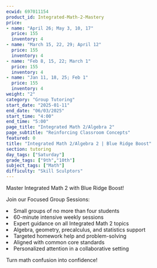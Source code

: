 ```yaml
---
ecwid: 697011154
product_id: Integrated-Math-2-Mastery
price:
- name: "April 26; May 3, 10, 17"
  price: 155
  inventory: 4
- name: "March 15, 22, 29; April 12"
  price: 155
  inventory: 4
- name: "Feb 8, 15, 22; March 1"
  price: 155
  inventory: 4
- name: "Jan 11, 18, 25; Feb 1"
  price: 155
  inventory: 4
weight: "2"
category: "Group Tutoring"
start_date: "2025-01-11"
end_date: "06/03/2025"
start_time: "4:00"
end_time: "5:00"
page_title: "Integrated Math 2/Algebra 2"
page_subtitle: "Reinforcing Classroom Concepts"
featured: 0
title: "Integrated Math 2/Algebra 2 | Blue Ridge Boost"
section: tutoring
day_tags: ["Saturday"]
grade_tags: ["9th","10th"]
subject_tags: ["Math"]
difficulty: "Skill Sculptors"
---
```

<p>Master Integrated Math 2 with Blue Ridge Boost!</p><p>Join our Focused Group Sessions:</p><li>Small groups of no more than four students</li><li>60-minute intensive weekly sessions</li><li>Expert guidance on all Integrated Math 2 topics</li><li>Algebra, geometry, precalculus, and statistics support</li><li>Targeted homework help and problem-solving</li><li>Aligned with common core standards</li><li>Personalized attention in a collaborative setting</li><p>Turn math confusion into confidence!</p>
